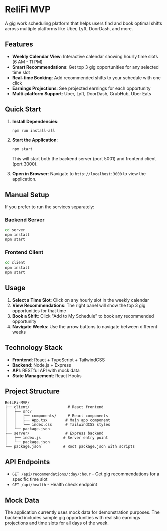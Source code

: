 # ReliFi MVP

A gig work scheduling platform that helps users find and book optimal shifts across multiple platforms like Uber, Lyft, DoorDash, and more.

## Features

- **Weekly Calendar View**: Interactive calendar showing hourly time slots (6 AM - 11 PM)
- **Smart Recommendations**: Get top 3 gig opportunities for any selected time slot
- **Real-time Booking**: Add recommended shifts to your schedule with one click
- **Earnings Projections**: See projected earnings for each opportunity
- **Multi-platform Support**: Uber, Lyft, DoorDash, GrubHub, Uber Eats

## Quick Start

1. **Install Dependencies**:
   ```bash
   npm run install-all
   ```

2. **Start the Application**:
   ```bash
   npm start
   ```

   This will start both the backend server (port 5001) and frontend client (port 3000).

3. **Open in Browser**:
   Navigate to `http://localhost:3000` to view the application.

## Manual Setup

If you prefer to run the services separately:

### Backend Server
```bash
cd server
npm install
npm start
```

### Frontend Client
```bash
cd client
npm install
npm start
```

## Usage

1. **Select a Time Slot**: Click on any hourly slot in the weekly calendar
2. **View Recommendations**: The right panel will show the top 3 gig opportunities for that time
3. **Book a Shift**: Click "Add to My Schedule" to book any recommended opportunity
4. **Navigate Weeks**: Use the arrow buttons to navigate between different weeks

## Technology Stack

- **Frontend**: React + TypeScript + TailwindCSS
- **Backend**: Node.js + Express
- **API**: RESTful API with mock data
- **State Management**: React Hooks

## Project Structure

```
ReliFi-MVP/
├── client/                 # React frontend
│   ├── src/
│   │   ├── components/     # React components
│   │   ├── App.tsx        # Main app component
│   │   └── index.css      # TailwindCSS styles
│   └── package.json
├── server/                # Express backend
│   ├── index.js          # Server entry point
│   └── package.json
└── package.json          # Root package.json with scripts
```

## API Endpoints

- `GET /api/recommendations/:day/:hour` - Get gig recommendations for a specific time slot
- `GET /api/health` - Health check endpoint

## Mock Data

The application currently uses mock data for demonstration purposes. The backend includes sample gig opportunities with realistic earnings projections and time slots for all days of the week.
